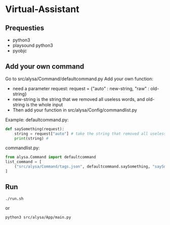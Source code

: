 # Virtual-Assistant

## Prequesties
 - python3
 - playsound python3
 - pyobjc

## Add your own command
Go to src/alysa/Command/defaultcommand.py
Add your own function:
 - need a parameter request: request = {"auto" : new-string, "raw" : old-string}
 - new-string is the string that we removed all useless words, and old-string is the whole input
 - Then add your function in src/alysa/Config/commandlist.py

Example:
defaultcommand.py:
```python
def saySomething(request):
	string = request["auto"] # take the string that removed all useless words
	print(string) #
```

commandlist.py:
```python
from alysa.Command import defaultcommand
list_command = [
	("src/alysa/Command/tags.json", defaultcommand.saySomething, "saySomething")
]
```

## Run
```
./run.sh
```

or

```
python3 src/alysa/App/main.py
```
